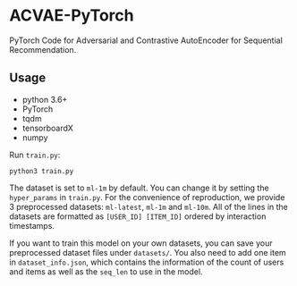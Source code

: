 # ACVAE-PyTorch
PyTorch Code for Adversarial and Contrastive AutoEncoder for Sequential Recommendation.


## Usage
- python 3.6+
- PyTorch
- tqdm
- tensorboardX
- numpy

Run `train.py`:

```
python3 train.py
```

The dataset is set to `ml-1m` by default. You can change it by setting the `hyper_params` in `train.py`. For the convenience of reproduction, we provide 3 preprocessed datasets: `ml-latest`, `ml-1m` and `ml-10m`. All of the lines in the datasets are formatted as `[USER_ID] [ITEM_ID]` ordered by interaction timestamps.

If you want to train this model on your own datasets, you can save your preprocessed dataset files under `datasets/`. You also need to add one item in `dataset_info.json`, which contains the information of the count of users and items as well as the `seq_len` to use in the model.
